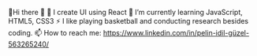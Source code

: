 👋Hi there 👋
🔭 I create UI using React
🌱 I’m currently learning JavaScript, HTML5, CSS3
⚡ I like playing basketball and conducting research besides coding.
📫 How to reach me: https://www.linkedin.com/in/pelin-idil-güzel-563265240/

<!--
**idillpelinn/idillpelinn** is a ✨ _special_ ✨ repository because its `README.md` (this file) appears on your GitHub profile.

Here are some ideas to get you started:

- 🔭 I’m currently working on ...
- 🌱 I’m currently learning ...
- 👯 I’m looking to collaborate on ...
- 🤔 I’m looking for help with ...
- 💬 Ask me about ...
- 📫 How to reach me: ...
- 😄 Pronouns: ...
- ⚡ Fun fact: ...
-->
